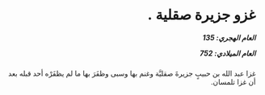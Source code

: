 <h1 dir="rtl">غزو جزيرة صقلية  .</h1>

<h5 dir="rtl">العام الهجري:  135

العام الميلادي: 752

</h5>

<p dir="rtl">غزا عبد الله بن حبيبٍ جزيرةَ صقليَّة وغنم بها وسبى وظفَرَ بها ما لم يظفَرْه أحد قبله بعد أن غزا تلمسان.</p></br>
